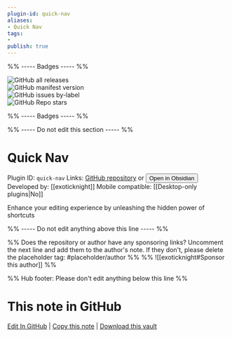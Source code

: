 ```yaml
---
plugin-id: quick-nav
aliases:
- Quick Nav
tags: 
- 
publish: true
---
```


%% ----- Badges ----- %%

![GitHub all releases](https://img.shields.io/github/downloads/exoticknight/quick-nav/total?color=573E7A&logo=github&style=for-the-badge)   
![GitHub manifest version](https://img.shields.io/github/manifest-json/v/exoticknight/quick-nav?color=573E7A&logo=github&style=for-the-badge)   
![GitHub issues by-label](https://img.shields.io/github/issues/exoticknight/quick-nav/help%20wanted?color=573E7A&logo=github&style=for-the-badge)   
![GitHub Repo stars](https://img.shields.io/github/stars/exoticknight/quick-nav?color=573E7A&logo=github&style=for-the-badge)

%% ----- Badges ----- %%

%% ----- Do not edit this section ----- %%

# Quick Nav

Plugin ID: `quick-nav`
Links: [GitHub repository](https://github.com/exoticknight/quick-nav) or [<button id=HH>Open in Obsidian</button>](obsidian://show-plugin?id=quick-nav)
Developed by: [[exoticknight]]
Mobile compatible: [[Desktop-only plugins|No]]

Enhance your editing experience by unleashing the hidden power of shortcuts

%% ----- Do not edit anything above this line ----- %% 

%% Does the repository or author have any sponsoring links? Uncomment the next line and add them to the author's note. If they don't, please delete the placeholder tag: #placeholder/author %%
%% ![[exoticknight#Sponsor this author]] %%

%% Hub footer: Please don't edit anything below this line %%

# This note in GitHub

<span class="git-footer">[Edit In GitHub](https://github.dev/obsidian-community/obsidian-hub/blob/main/02%20-%20Community%20Expansions/02.05%20All%20Community%20Expansions/Plugins/quick-nav.md "git-hub-edit-note") | [Copy this note](https://raw.githubusercontent.com/obsidian-community/obsidian-hub/main/02%20-%20Community%20Expansions/02.05%20All%20Community%20Expansions/Plugins/quick-nav.md "git-hub-copy-note") | [Download this vault](https://github.com/obsidian-community/obsidian-hub/archive/refs/heads/main.zip "git-hub-download-vault") </span>
